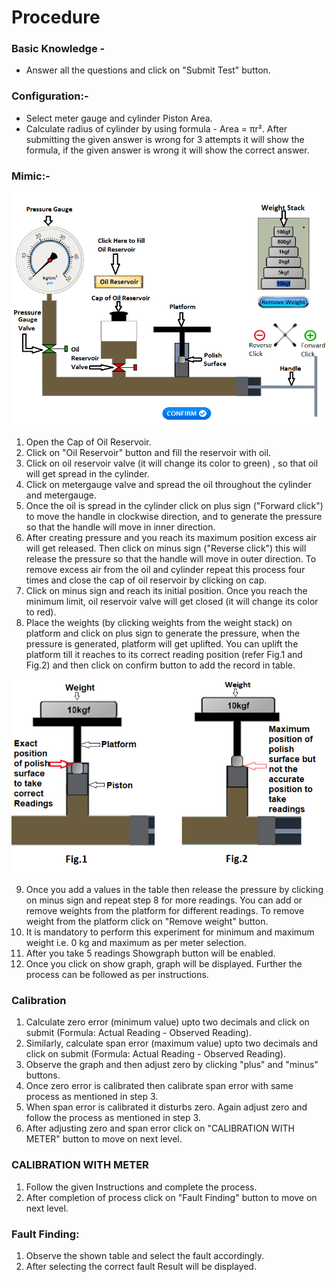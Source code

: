 # Procedure

### Basic Knowledge - 
- Answer all the questions and click on "Submit Test" button.

### Configuration:-
- Select meter gauge and cylinder Piston Area.
- Calculate radius of cylinder by using formula - Area = πr². After submitting the given answer is wrong for 3 attempts it will show the formula, if the given answer is wrong it will show the correct answer. 

 ### Mimic:-
![1](simulation/images/DWT_dig_labels.png)

1. Open the Cap of Oil Reservoir. 
2. Click on "Oil Reservoir" button and fill the reservoir with oil.  
3. Click on oil reservoir valve (it will change its color to green) , so that oil will get spread in the cylinder. 
4. Click on metergauge valve and spread the oil throughout the cylinder and metergauge.
5. Once the oil is spread in the cylinder click on plus sign ("Forward click") to move the handle in clockwise direction, and to generate the pressure so that the handle will move in inner direction.
6. After creating  pressure and you reach its maximum  position excess air will get released. Then click on minus sign ("Reverse click") this will release the pressure so that the handle will move in outer direction. To remove excess air from the oil and cylinder repeat this process four times and close the cap of oil reservoir by clicking on cap.  
7. Click on minus sign and reach its initial position. Once you reach the minimum limit, oil reservoir valve will get closed (it will change its color to red). 
8. Place the weights (by clicking weights from the weight stack) on platform and click on plus sign to generate the pressure, when the pressure is generated, platform will get uplifted. You can uplift the platform till it reaches to its correct reading position (refer Fig.1 and Fig.2) and then click on confirm button to add the record in table.

 ![1](simulation/images/ProcedureDig.png)
 
9. Once you add a values in the table then release the pressure by clicking on minus sign and repeat step 8 for more readings. You can add or remove weights from the platform for different readings. To remove weight from the platform click on "Remove weight" button. 
10. It is mandatory to perform this experiment for minimum and maximum weight i.e. 0 kg and maximum as per meter selection.  
11. After you take 5 readings Showgraph button will be enabled. 
12. Once you click on show graph, graph will be displayed. Further the process can be followed as per instructions.


### Calibration
1. Calculate zero error (minimum value) upto two decimals and click on submit (Formula: Actual Reading - Observed Reading). 
2. Similarly, calculate span error (maximum value) upto two decimals and click on submit (Formula: Actual Reading - Observed Reading).
3. Observe the graph and then adjust zero by clicking "plus" and "minus" buttons. 
4. Once zero error is calibrated then calibrate span error with same process as mentioned in step 3.
5. When span error is calibrated it disturbs zero. Again adjust zero and follow the process as mentioned in step 3. 
6. After adjusting zero and span error click on "CALIBRATION WITH METER" button to move on next level.

### CALIBRATION WITH METER
1. Follow the given Instructions and complete the process.
2. After completion of process click on "Fault Finding" button to move on next level. 

### Fault Finding:
1. Observe the shown table and select the fault accordingly.
2. After selecting the correct fault Result will be displayed.
